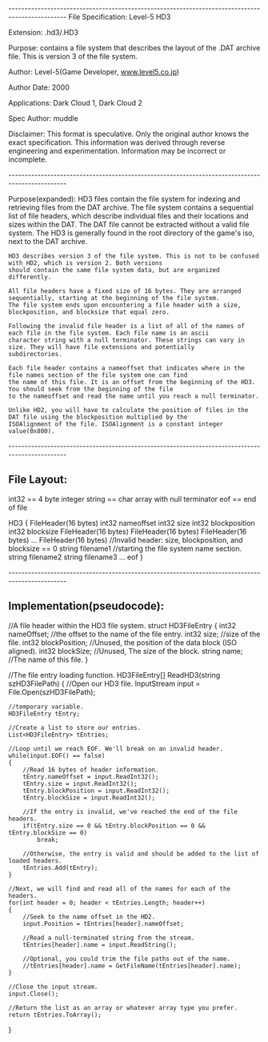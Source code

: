 *------------------------------------------------------------------------------------------------*
File Specification:		Level-5 HD3

Extension:			.hd3/.HD3

Purpose:			contains a file system that describes the layout of the .DAT archive file. 
							This is version 3 of the file system.

Author:				Level-5(Game Developer, www.level5.co.jp)

Author Date:			2000

Applications:			Dark Cloud 1, Dark Cloud 2

Spec Author:			muddle

Disclaimer:				This format is speculative. Only the original author knows the exact specification.
	This information was derived through reverse engineering and experimentation. Information may be incorrect or	
	incomplete.

*------------------------------------------------------------------------------------------------*

Purpose(expanded):		HD3 files contain the file system for indexing and retrieving files from the DAT archive.
	The file system contains a sequential list of file headers, which describe individual files and their locations and
	sizes within the DAT. The DAT file cannot be extracted without a valid file system. The HD3 is generally found in
	the root directory of the game's iso, next to the DAT archive.
	
	HD3 describes version 3 of the file system. This is not to be confused with HD2, which is version 2. Both versions
	should contain the same file system data, but are organized differently.
	
	All file headers have a fixed size of 16 bytes. They are arranged sequentially, starting at the beginning of the file system.
	The file system ends upon encountering a file header with a size, blockposition, and blocksize that equal zero. 
	
	Following the invalid file header is a list of all of the names of each file in the file system. Each file name is an ascii 
	character string with a null terminator. These strings can vary in size. They will have file extensions and potentially 
	subdirectories.
	
	Each file header contains a nameoffset that indicates where in the file names section of the file system one can find
	the name of this file. It is an offset from the beginning of the HD3. You should seek from the beginning of the file
	to the nameoffset and read the name until you reach a null terminator.
	
	Unlike HD2, you will have to calculate the position of files in the DAT file using the blockposition multiplied by the 
	ISOAlignment of the file. ISOAlignment is a constant integer value(0x800).
	
*------------------------------------------------------------------------------------------------*

File Layout:
---------------------------
int32 == 4 byte integer
string == char array with null terminator
eof == end of file

HD3
{
	FileHeader(16 bytes)
		int32 nameoffset
		int32 size
		int32 blockposition
		int32 blocksize
	FileHeader(16 bytes)
	FileHeader(16 bytes)
	FileHeader(16 bytes)
	...
	FileHeader(16 bytes) //Invalid header: size, blockposition, and blocksize == 0
	string filename1	//starting the file system name section.
	string filename2
	string filename3
	...
	eof
}

*------------------------------------------------------------------------------------------------*

Implementation(pseudocode):
---------------------------

//A file header within the HD3 file system.
struct HD3FileEntry
{
	int32 nameOffset;		//the offset to the name of the file entry.
	int32 size;				//size of the file.
	int32 blockPosition;	//Unused, the position of the data block (ISO aligned).
	int32 blockSize;		//Unused, The size of the block.
	string name;			//The name of this file.
}

//The file entry loading function.
HD3FileEntry[] ReadHD3(string szHD3FilePath)
{
	//Open our HD3 file.
	InputStream input = File.Open(szHD3FilePath);
	
	//temporary variable.
	HD3FileEntry tEntry;
	
	//Create a list to store our entries.
	List<HD3FileEntry> tEntries;

	//Loop until we reach EOF. We'll break on an invalid header.
	while(input.EOF() == false)
	{
		//Read 16 bytes of header information.
		tEntry.nameOffset = input.ReadInt32();
		tEntry.size = input.ReadInt32();
		tEntry.blockPosition = input.ReadInt32();
		tEntry.blockSize = input.ReadInt32();
		
		//If the entry is invalid, we've reached the end of the file headers.
		if(tEntry.size == 0 && tEntry.blockPosition == 0 && tEntry.blockSize == 0)
			break;
			
		//Otherwise, the entry is valid and should be added to the list of loaded headers.
		tEntries.Add(tEntry);
	}
	
	//Next, we will find and read all of the names for each of the headers.
	for(int header = 0; header < tEntries.Length; header++)
	{
		//Seek to the name offset in the HD2.
		input.Position = tEntries[header].nameOffset;
		
		//Read a null-terminated string from the stream.
		tEntries[header].name = input.ReadString();
		
		//Optional, you could trim the file paths out of the name.
		//tEntries[header].name = GetFileName(tEntries[header].name);
	}
	
	//Close the input stream.
	input.Close();
	
	//Return the list as an array or whatever array type you prefer.
	return tEntries.ToArray();
}